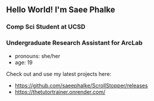 ## Hello World! I'm Saee Phalke

### Comp Sci Student at UCSD
### Undergraduate Research Assistant for ArcLab

- pronouns: she/her
- age: 19

Check out and use my latest projects here: 

- https://github.com/saeephalke/ScrollStopper/releases
- https://thetutortrainer.onrender.com/
